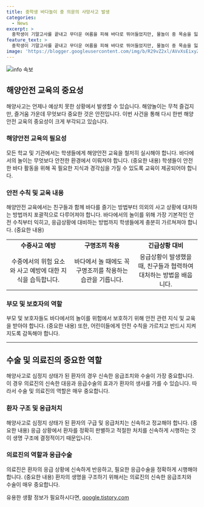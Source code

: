 ```yaml
---
title: 중학생 바다놀이 중 의문의 사망사고 발생
categories:
  - News
excerpt: >
  중학생이 기말고사를 끝내고 무더운 여름을 피해 바다로 뛰어들었지만, 물놀이 중 목숨을 잃었다. 목포해양경찰서에 따르면 유원지 인근 바다는 수영 금지구역이었고, A군과 친구들은 이를 알고 있었는지 조사 중이다. 사건 관계자들은 A군이 수영하는 도중 사고를 당한 것으로 보고, 정확한 경위를 조사 중이며 목격 진술을 확보하고 있다. (총 150자)
feature_text: >
  중학생이 기말고사를 끝내고 무더운 여름을 피해 바다로 뛰어들었지만, 물놀이 중 목숨을 잃었다. 목포해양경찰서에 따르면 유원지 인근 바다는 수영 금지구역이었고, A군과 친구들은 이를 알고 있었는지 조사 중이다. 사건 관계자들은 A군이 수영하는 도중 사고를 당한 것으로 보고, 정확한 경위를 조사 중이며 목격 진술을 확보하고 있다. (총 150자)
image: 'https://blogger.googleusercontent.com/img/b/R29vZ2xl/AVvXsEixyZcFfHzMRdzZMjFBmAUKJYCLCGyLL1o632UiGVXcaFdKo_bkvkuCioo0uUKlGfBVcT3P84aROyZIXSBEx3Aw5nCQ3pTgDom1WDC4m8eifvWiAmWEEVb4x6G_l8C0QH225ldMjyaFvpxGEBGNO37VmDTDMHGhJPq73UglMfDca1-0aw/s1600/blogspot.png'
---
```


<p><img src="https://blogger.googleusercontent.com/img/b/R29vZ2xl/AVvXsEixyZcFfHzMRdzZMjFBmAUKJYCLCGyLL1o632UiGVXcaFdKo_bkvkuCioo0uUKlGfBVcT3P84aROyZIXSBEx3Aw5nCQ3pTgDom1WDC4m8eifvWiAmWEEVb4x6G_l8C0QH225ldMjyaFvpxGEBGNO37VmDTDMHGhJPq73UglMfDca1-0aw/s1600/blogspot.png" alt="info 속보" /></p>

<h2 data-ke-size="size26">해양안전 교육의 중요성</h2>

<p data-ke-size="size16">해양사고는 언제나 예상치 못한 상황에서 발생할 수 있습니다. 해양놀이는 무척 즐겁지만, 즐거움 가운데 무엇보다 중요한 것은 안전입니다. 이번 사건을 통해 다시 한번 해양안전 교육의 중요성이 크게 부각되고 있습니다. </p>

<h3><b>해양안전 교육의 필요성</b></h3>

<p data-ke-size="size16">모든 학교 및 기관에서는 학생들에게 해양안전 교육을 철저히 실시해야 합니다. 바다에서의 놀이는 무엇보다 안전한 환경에서 이뤄져야 합니다. (중요한 내용) 학생들이 안전한 바다 활동을 위해 꼭 필요한 지식과 경각심을 가질 수 있도록 교육이 제공되어야 합니다.</p>

<h3><b>안전 수칙 및 교육 내용</b></h3>

<p data-ke-size="size16">해양안전 교육에서는 친구들과 함께 바다를 즐기는 방법부터 의외의 사고 상황에 대처하는 방법까지 포괄적으로 다루어져야 합니다. 바다에서의 놀이를 위해 가장 기본적인 안전 수칙부터 익히고, 응급상황에 대비하는 방법까지 학생들에게 충분히 가르쳐져야 합니다. (중요한 내용)</p>

<table>
  <colgroup><col width="210">
  <col width="210">
  <col width="210">
  </colgroup><tbody>
  <tr>
  <td style="text-align: center; height: 17px;"><b>수중사고 예방</b></td>
  <td style="text-align: center; height: 17px;"><b>구명조끼 착용</b></td>
  <td style="text-align: center; height: 17px;"><b>긴급상황 대비</b></td>
  </tr>
  <tr>
  <td style="text-align: center; height: 17px;">수중에서의 위험 요소와 사고 예방에 대한 지식을 습득합니다.</td>
  <td style="text-align: center; height: 17px;">바다에서 놀 때에도 꼭 구명조끼를 착용하는 습관을 기릅니다.</td>
  <td style="text-align: center; height: 17px;">응급상황이 발생했을 때, 친구들과 협력하여 대처하는 방법을 배웁니다.</td>
  </tr>
  </tbody>
</table>

<h3><b>부모 및 보호자의 역할</b></h3>

<p data-ke-size="size16">부모 및 보호자들도 바다에서의 놀이를 위험에서 보호하기 위해 안전 관련 지식 및 교육을 받아야 합니다. (중요한 내용) 또한, 어린이들에게 안전 수칙을 가르치고 반드시 지켜지도록 감독해야 합니다.</p>

<hr>

<h2 data-ke-size="size26">수술 및 의료진의 중요한 역할</h2>

<p data-ke-size="size16">해양사고로 심정지 상태가 된 환자의 경우 신속한 응급조치와 수술이 가장 중요합니다. 이 경우 의료진의 신속한 대응과 응급수술의 효과가 환자의 생사를 가를 수 있습니다. 따라서 수술 및 의료진의 역할은 매우 중요합니다. </p>

<h3><b>환자 구조 및 응급처치</b></h3>

<p data-ke-size="size16">해양사고로 심정지 상태가 된 환자의 구급 및 응급처치는 신속하고 정교해야 합니다. (중요한 내용) 응급 상황에서 환자를 정확히 판별하고 적절한 처치를 신속하게 시행하는 것이 생명 구조에 결정적이기 때문입니다.</p>

<h3><b>의료진의 역할과 응급수술</b></h3>

<p data-ke-size="size16">의료진은 환자의 응급 상황에 신속하게 반응하고, 필요한 응급수술을 정확하게 시행해야 합니다. (중요한 내용) 환자의 생명을 구조하기 위해서는 의료진의 신속한 응급조치와 수술이 매우 중요합니다.</p>
유용한 생활 정보가 필요하시다면, <a href="https://qoogle.tistory.com" rel="dofollow">qoogle.tistory.com</a>


